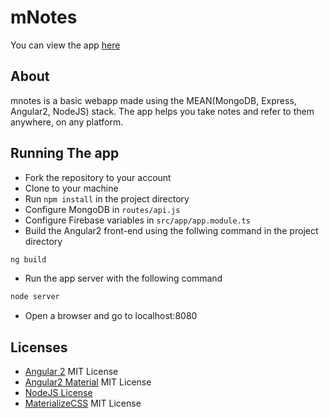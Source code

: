 # mNotes

You can view the app [here](https://mnotesapp.herokuapp.com)

## About
mnotes is a basic webapp made using the MEAN(MongoDB, Express, Angular2, NodeJS) stack.
The app helps you take notes and refer to them anywhere, on any platform.

## Running The app
- Fork the repository to your account
- Clone to your machine
- Run `npm install` in the project directory
- Configure MongoDB in `routes/api.js`
- Configure Firebase variables in `src/app/app.module.ts`
- Build the Angular2 front-end using the follwing command in the project directory
```bash
ng build
```
- Run the app server with the following command
```bash
node server
```
- Open a browser and go to localhost:8080 

## Licenses
- [Angular 2](https://angular.io) MIT License
- [Angular2 Material](https://material.angular.io) MIT License
- [NodeJS License](https://github.com/nodejs/node/blob/master/LICENSE)
- [MaterializeCSS](http://materializecss.com/) MIT License
